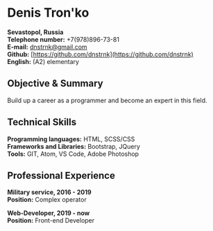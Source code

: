 # Denis Tron'ko

**Sevastopol, Russia**  
**Telephone number:** +7(978)896-73-81  
**E-mail:** [dnstrnk@gmail.com](dnstrnk@gmail.com)  
**Github:** [https://github.com/dnstrnk](https://github.com/dnstrnk)  
**English:** (A2) elementary

## Objective & Summary  
Build up a career as a programmer and become an expert in this field.

## Technical Skills  

**Programming languages:** HTML, SCSS/CSS  
**Frameworks and Libraries:** Bootstrap, JQuery  
**Tools:** GIT, Atom, VS Code, Adobe Photoshop

## Professional Experience

**Military service, 2016 - 2019**  
**Position:** Complex operator

**Web-Developer, 2019 - now**  
**Position:** Front-end Developer
